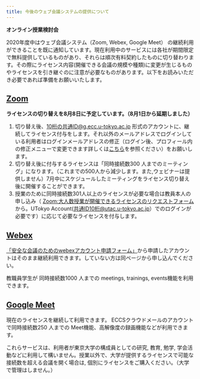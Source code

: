 ```yaml
---
title: 今後のウェブ会議システムの提供について
---
```

**オンライン授業検討会**

2020年度中はウェブ会議システム（Zoom, Webex, Google Meet） の継続利用ができることを既に通知しています。現在利用中のサービスには各社が期間限定で無料提供しているものがあり、それらは順次有料契約したものに切り替わります。その際にライセンス内容(開催できる会議の規模や種類)に変更が生じるものやライセンスを引き継ぐのに注意が必要なものがあります。以下をお読みいただき必要であれば準備をお願いいたします。

## [Zoom](https://utelecon.github.io/zoom/)

**ライセンスの切り替えを8月8日に予定しています。（8月1日から延期しました）**

1. 切り替え後、10桁の共通ID@g.ecc.u-tokyo.ac.jp 形式のアカウントに、継続してライセンス付与をします。それ以外のメールアドレスでログインしている利用者はログインメールアドレスの修正（ログイン後、プロフィール内の修正メニューで変更できます詳しくは[こちら](zoom-address)を参照ください）をお願いします。
1. 切り替え後に付与するライセンスは「同時接続数300 人までのミーティング」になります。（これまでの500人から減少します。また,ウェビナーは提供しません）7月中にスケジュールしたミーティングをライセンス切り替え後に開催することができます。
1. 授業のために同時接続数301人以上のライセンスが必要な場合は教員本人の申し込み（ [Zoom:大人数授業が開催できるライセンスのリクエストフォーム](https://forms.office.com/Pages/ResponsePage.aspx?id=T6978HAr10eaAgh1yvlMhHUY5ws7h1xGr9koV-KGC8RUMjNZQTZJWThKUFo1MFBNVzNCRFlTVUQ2SS4u) から。UTokyo Account(共通ID10桁@utac.u-tokyo.ac.jp）でのログインが必要です）に応じて必要なライセンスを付与します。


## [Webex](https://utelecon.github.io/webex/)

[「安全な会議のためのwebexアカウント申請フォーム」](https://forms.office.com/Pages/ResponsePage.aspx?id=T6978HAr10eaAgh1yvlMhHUY5ws7h1xGr9koV-KGC8RUMUhVRzlRODBIRkczUUpYVlZTM1lRU1kzNy4u)から申請したアカウントはそのまま継続利用できます。していない方は同ページから申し込んでください。

教職員学生が 同時接続数1000 人までの meetings, trainings, events機能を利用できます。

## [Google Meet](https://utelecon.github.io/meet/)

現在のライセンスを継続して利用できます。 ECCSクラウドメールのアカウントで同時接続数250 人までの Meet機能、高解像度の録画機能などが利用できます。

これらサービスは、利用者が東京大学の構成員としての研究, 教育, 勉学, 学会活動などに利用して構いません。授業以外で、大学が提供するライセンスで可能な接続数を超える会議を開く場合は, 個別にライセンスをご購入ください。（大学で管理はしません。）
